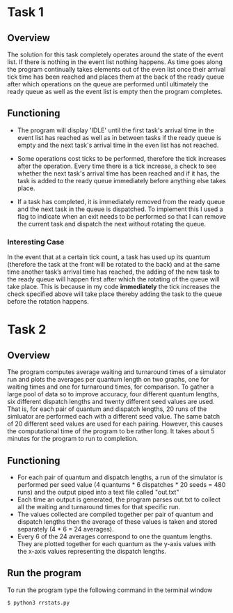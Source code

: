 # Task 1
## Overview
The solution for this task completely operates around the state of the event list. If there is nothing in the event list nothing happens. As time goes along the program continually takes elements out of the even list once their arrival tick time has been reached and places them at the back of the ready queue after which operations on the queue are performed until ultimately the ready queue as well as the event list is empty then the program completes.

## Functioning
* The program will display 'IDLE' until the first task's arrival time in the event list has reached as well as in between tasks if the ready queue is empty and the next task's arrival time in the even list has not reached.

* Some operations cost ticks to be performed, therefore the tick increases after the operation. Every time there is a tick increase, a check to see whether the next task's arrival time has been reached and if it has, the task is added to the ready queue immediately before anything else takes place.

* If a task has completed, it is immediately removed from the ready queue and the next task in the queue is dispatched. To implement this I used a flag to indicate when an exit needs to be performed so that I can remove the current task and dispatch the next without rotating the queue. 

### Interesting Case 
In the event that at a certain tick count, a task has used up its quantum (therefore the task at the front will be rotated to the back) and at the same time another task’s arrival time has reached, the adding of the new task to the ready queue will happen first after which the rotating of the queue will take place. This is because in my code **immediately** the tick increases the check specified above will take place thereby adding the task to the queue before the rotation happens.

# Task 2
## Overview
The program computes average waiting and turnaround times of a simulator run and plots the averages per quantum length on two graphs, one for waiting times and one for turnaround times, for comparison. To gather a large pool of data so to improve accuracy, four different quantum lengths, six different dispatch lengths and twenty different seed values are used. That is, for each pair of quantum and dispatch lengths, 20 runs of the simluator are performed each with a different seed value. The same batch of 20 different seed values are used for each pairing. However, this causes the computational time of the program to be rather long. It takes about 5 minutes for the program to run to completion.

## Functioning
* For each pair of quantum and dispatch lengths, a run of the simulator is performed per seed value (4 quantums * 6 dispatches * 20 seeds = 480 runs) and the output piped into a text file called "out.txt"
* Each time an output is generated, the program parses out.txt to collect all the waiting and turnaround times for that specific run.
* The values collected are compiled together per pair of quantum and dispatch lengths then the average of these values is taken and stored separately (4 * 6 = 24 averages).
* Every 6 of the 24 averages correspond to one the quantum lengths. They are plotted together for each quantum as the y-axis values with the x-axis values representing the dispatch lengths.

## Run the program
To run the program type the following command in the terminal window

    $ python3 rrstats.py
